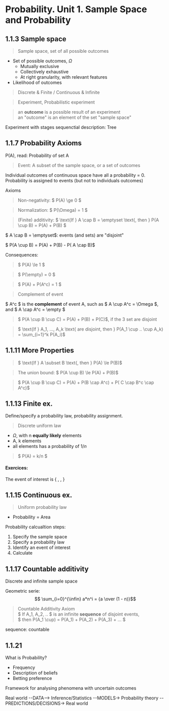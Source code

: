 # Probability. Unit 1. Sample Space and Probability

## 1.1.3 Sample space

> Sample space, set of all possible outcomes

- Set of possible outcomes, $\Omega$
    - Mutually exclusive 
    - Collectively exhaustive
    - At right granularity, with relevant features
- Likelihood of outcomes

> Discrete & Finite / Continuous & Infinite

> Experiment, Probabilistic experiment

> an **outcome** is a possible result of an experiment  
> an "outcome" is an element of the set "sample space"

Experiment with stages
sequenctial description: Tree


## 1.1.7 Probability Axioms

P(A), read: Probability of set A

> Event: A subset of the sample space, or a set of outcomes 

Individual outcomes of continuous space have all a probability = 0.  
Probability is assigned to events (but not to individuals outcomes)

Axioms

> Non-negativity: $ P(A) \ge 0 $

> Normalization: $ P(\Omega) = 1 $

> (Finite) additivity: $ \text{If } A \cap B = \emptyset \text{, then } P(A \cup B) = P(A) + P(B) $

$ A \cap B = \emptyset$: events (and sets) are "disjoint"

$ P(A \cup B) = P(A) + P(B) - P( A \cap B)$

Consequences:

> $ P(A) \le 1 $   

> $ P(\empty) = 0 $   

> $ P(A) + P(A^c) = 1 $   

> Complement of event

$ A^c $ is the **complement** of event A, such as $ A \cup A^c = \Omega $, and $ A \cap A^c = \empty $

> $ P(A \cup B \cup C) = P(A) + P(B) + P(C)$, if the 3 set are disjoint

> $ \text{If } A_1, ..., A_k \text{ are disjoint, then } P(A_1 \cup .. \cup A_k) = \sum_{i=1}^k P(A_i)$

## 1.1.11 More Properties

> $ \text{If } A \subset B \text{, then } P(A) \le P(B)$

> The union bound: $ P(A \cup B) \le P(A) + P(B)$

> $ P(A \cup B \cup C) = P(A) + P(B \cap A^c) + P( C \cap B^c \cap A^c)$

## 1.1.13 Finite ex.

Define/specify a probability law, probability assignment.

> Discrete uniform law

* $\Omega$, with n **equally likely** elements
* A, k elements
* all elements has a probability of $1/n$

> $ P(A) = k/n $ 

#### Exercices:  
The event of interest is { , , }

## 1.1.15 Continuous ex.

> Uniform probability law

* Probability = Area

Probability calcualtion steps:
1. Specify the sample space
2. Specify a probability law
3. Identify an event of interest
4. Calculate

## 1.1.17 Countable additivity

Discrete and infinite sample space

Geometric serie:
$$ \sum_{i=0}^{\infin} a*n^i = {a \over (1 - n)}$$

> Countable Additivity Axiom  
> $ If A_1, A_2, .. $ is an infinite **sequence** of disjoint events,  
> $ then P(A_1 \cup) = P(A_1) + P(A_2) + P(A_3) + ... $

sequence: countable 

## 1.1.21

What is Probability?
* Frequency
* Description of beliefs
* Betting preference

Framework for analysing phenomena with uncertain outcomes

Real world --DATA--> Inference/Statistics --MODELS-> Probability theory --PREDICTIONS/DECISIONS-> Real world